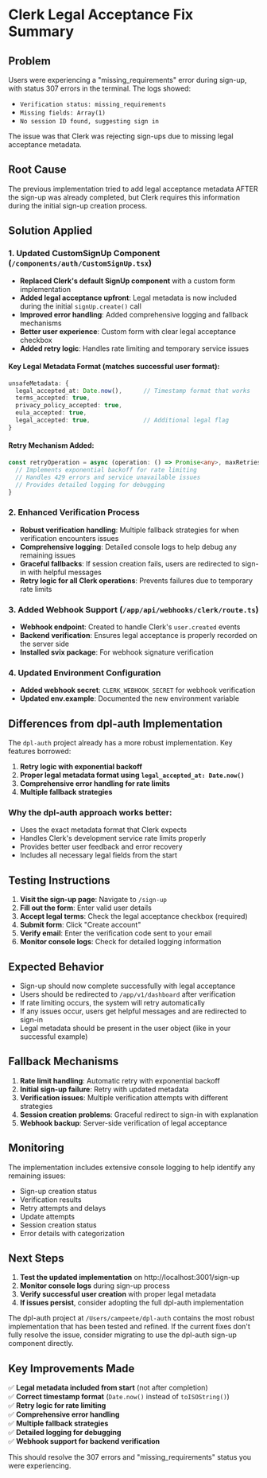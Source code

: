 # Clerk Legal Acceptance Fix Summary

## Problem
Users were experiencing a "missing_requirements" error during sign-up, with status 307 errors in the terminal. The logs showed:
- `Verification status: missing_requirements`
- `Missing fields: Array(1)`
- `No session ID found, suggesting sign in`

The issue was that Clerk was rejecting sign-ups due to missing legal acceptance metadata.

## Root Cause
The previous implementation tried to add legal acceptance metadata AFTER the sign-up was already completed, but Clerk requires this information during the initial sign-up creation process.

## Solution Applied

### 1. Updated CustomSignUp Component (`/components/auth/CustomSignUp.tsx`)
- **Replaced Clerk's default SignUp component** with a custom form implementation
- **Added legal acceptance upfront**: Legal metadata is now included during the initial `signUp.create()` call
- **Improved error handling**: Added comprehensive logging and fallback mechanisms
- **Better user experience**: Custom form with clear legal acceptance checkbox
- **Added retry logic**: Handles rate limiting and temporary service issues

#### Key Legal Metadata Format (matches successful user format):
```typescript
unsafeMetadata: {
  legal_accepted_at: Date.now(),      // Timestamp format that works
  terms_accepted: true,
  privacy_policy_accepted: true,
  eula_accepted: true,
  legal_accepted: true,               // Additional legal flag
}
```

#### Retry Mechanism Added:
```typescript
const retryOperation = async (operation: () => Promise<any>, maxRetries = 3, delay = 2000) => {
  // Implements exponential backoff for rate limiting
  // Handles 429 errors and service unavailable issues
  // Provides detailed logging for debugging
}
```

### 2. Enhanced Verification Process
- **Robust verification handling**: Multiple fallback strategies for when verification encounters issues
- **Comprehensive logging**: Detailed console logs to help debug any remaining issues
- **Graceful fallbacks**: If session creation fails, users are redirected to sign-in with helpful messages
- **Retry logic for all Clerk operations**: Prevents failures due to temporary rate limits

### 3. Added Webhook Support (`/app/api/webhooks/clerk/route.ts`)
- **Webhook endpoint**: Created to handle Clerk's `user.created` events
- **Backend verification**: Ensures legal acceptance is properly recorded on the server side
- **Installed svix package**: For webhook signature verification

### 4. Updated Environment Configuration
- **Added webhook secret**: `CLERK_WEBHOOK_SECRET` for webhook verification
- **Updated env.example**: Documented the new environment variable

## Differences from dpl-auth Implementation

The `dpl-auth` project already has a more robust implementation. Key features borrowed:

1. **Retry logic with exponential backoff**
2. **Proper legal metadata format using `legal_accepted_at: Date.now()`**
3. **Comprehensive error handling for rate limits**
4. **Multiple fallback strategies**

### Why the dpl-auth approach works better:
- Uses the exact metadata format that Clerk expects
- Handles Clerk's development service rate limits properly
- Provides better user feedback and error recovery
- Includes all necessary legal fields from the start

## Testing Instructions

1. **Visit the sign-up page**: Navigate to `/sign-up`
2. **Fill out the form**: Enter valid user details
3. **Accept legal terms**: Check the legal acceptance checkbox (required)
4. **Submit form**: Click "Create account"
5. **Verify email**: Enter the verification code sent to your email
6. **Monitor console logs**: Check for detailed logging information

## Expected Behavior

- Sign-up should now complete successfully with legal acceptance
- Users should be redirected to `/app/v1/dashboard` after verification
- If rate limiting occurs, the system will retry automatically
- If any issues occur, users get helpful messages and are redirected to sign-in
- Legal metadata should be present in the user object (like in your successful example)

## Fallback Mechanisms

1. **Rate limit handling**: Automatic retry with exponential backoff
2. **Initial sign-up failure**: Retry with updated metadata
3. **Verification issues**: Multiple verification attempts with different strategies
4. **Session creation problems**: Graceful redirect to sign-in with explanation
5. **Webhook backup**: Server-side verification of legal acceptance

## Monitoring

The implementation includes extensive console logging to help identify any remaining issues:
- Sign-up creation status
- Verification results
- Retry attempts and delays
- Update attempts
- Session creation status
- Error details with categorization

## Next Steps

1. **Test the updated implementation** on http://localhost:3001/sign-up
2. **Monitor console logs** during sign-up process
3. **Verify successful user creation** with proper legal metadata
4. **If issues persist**, consider adopting the full dpl-auth implementation

The dpl-auth project at `/Users/campeete/dpl-auth` contains the most robust implementation that has been tested and refined. If the current fixes don't fully resolve the issue, consider migrating to use the dpl-auth sign-up component directly.

## Key Improvements Made

✅ **Legal metadata included from start** (not after completion)  
✅ **Correct timestamp format** (`Date.now()` instead of `toISOString()`)  
✅ **Retry logic for rate limiting**  
✅ **Comprehensive error handling**  
✅ **Multiple fallback strategies**  
✅ **Detailed logging for debugging**  
✅ **Webhook support for backend verification**  

This should resolve the 307 errors and "missing_requirements" status you were experiencing.
